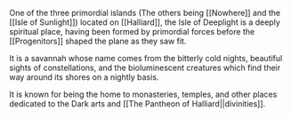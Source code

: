 One of the three primordial islands (The others being [[Nowhere]] and the [[Isle of Sunlight]]) located on [[Halliard]], the Isle of Deeplight is a deeply spiritual place, having been formed by primordial forces before the [[Progenitors]] shaped the plane as they saw fit.

It is a savannah whose name comes from the bitterly cold nights, beautiful sights of constellations, and the bioluminescent creatures which find their way around its shores on a nightly basis.

It is known for being the home to monasteries, temples, and other places dedicated to the Dark arts and [[The Pantheon of Halliard||divinities]].